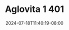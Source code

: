 --- 
title: "Aglovita 1 401"
description: "    Aglovita 1 401 doodstream full baru"
date: 2024-07-18T11:40:19-08:00
file_code: "srr1shy9ft4d"
draft: false
cover: "5mt3w7iw8rzddj6h.jpg"
tags: ["Aglovita", "bokep-indo", "bokep-viral", "bokep-ig"]
length: 219
fld_id: "1482686"
foldername: "Aglovita 1"
categories: ["Aglovita 1"]
views: 0
---